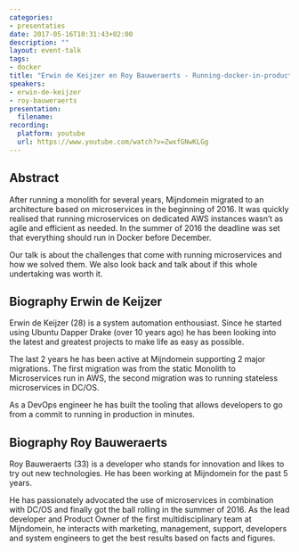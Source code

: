 ```yaml
---
categories:
- presentaties
date: 2017-05-16T10:31:43+02:00
description: ""
layout: event-talk
tags:
- docker
title: "Erwin de Keijzer en Roy Bauweraerts - Running-docker-in-production"
speakers:
- erwin-de-keijzer
- roy-bauweraerts
presentation:
  filename: 
recording:
  platform: youtube
  url: https://www.youtube.com/watch?v=ZwxfGNwKLGg
---
```


## Abstract

After running a monolith for several years, Mijndomein migrated to an architecture based on microservices in the beginning of 2016. It was quickly realised that running microservices on dedicated AWS instances wasn’t as agile and efficient as needed. In the summer of 2016 the deadline was set that everything should run in Docker before December.


Our talk is about the challenges that come with running microservices and how we solved them. We also look back and talk about if this whole undertaking was worth it.

## Biography Erwin de Keijzer

Erwin de Keijzer (28) is a system automation enthousiast. Since he started using Ubuntu Dapper Drake (over 10 years ago) he has been looking into the latest and greatest projects to make life as easy as possible.

The last 2 years he has been active at Mijndomein supporting 2 major migrations. The first migration was from the static Monolith to Microservices run in AWS, the second migration was to running stateless microservices in DC/OS.

As a DevOps engineer he has built the tooling that allows developers to go from a commit to running in production in minutes.

## Biography Roy Bauweraerts

Roy Bauweraerts (33) is a developer who stands for innovation and likes to try out new technologies. He has been working at Mijndomein for the past 5 years.

He has passionately advocated the use of microservices in combination with DC/OS and finally got the ball rolling in the summer of 2016. As the lead developer and Product Owner of the first multidisciplinary team at Mijndomein, he interacts with marketing, management, support, developers and system engineers to get the best results based on facts and figures.